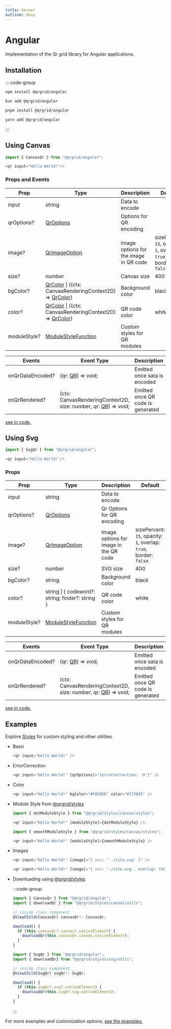 ```yaml
---
title: Server
outline: deep
---
```


# Angular

Implementation of the Qr grid library for Angular applications.

## Installation

::: code-group

```sh [npm]
npm install @qrgrid/angular
```

```sh [bun]
bun add @qrgrid/angular
```

```sh [pnpm]
pnpm install @qrgrid/angular
```

```sh [yarn]
yarn add @qrgrid/angular
```

:::

## Using Canvas

```typescript
import { CanvasQr } from "@qrgrid/angular";

<qr input="Hello World!"/>
```

### Props and Events

| Prop        | Type                                                        | Description    | Default               |
| ----------- | ----------------------------------------------------------- | -------------- | --------------------- |
| input       | string                                                      | Data to encode |                       |
| qrOptions?  | [QrOptions](https://github.com/yadav-saurabh/qrGrid/blob/main/packages/core/src/qr.ts#L47-L49) | Options for QR encoding |     |
| image?      | [QrImageOption](https://github.com/yadav-saurabh/qrGrid/blob/main/packages/angular/src/canvas/qr.component.ts#L35-L41) | Image options for the image in QR code | sizePercent: `15`,   opacity: `1`,  overlap: `true`,   border: `false`  |
| size?        | number                                                      | Canvas size |  400   |
| bgColor?     | [QrColor](https://github.com/yadav-saurabh/qrGrid/blob/main/packages/angular/src/canvas/qr.component.ts#L30) \| ((ctx: CanvasRenderingContext2D) => [QrColor]((https://github.com/yadav-saurabh/qrGrid/blob/main/packages/angular/src/canvas/qr.component.ts#L30)))     | Background color | black   |
| color?       | [QrColor](https://github.com/yadav-saurabh/qrGrid/blob/main/packages/angular/src/canvas/qr.component.ts#L30) \| ((ctx: CanvasRenderingContext2D) => [QrColor]((https://github.com/yadav-saurabh/qrGrid/blob/main/packages/angular/src/canvas/qr.component.ts#L30)))     | QR code color |  white   |
| moduleStyle?        | [ModuleStyleFunction](https://github.com/yadav-saurabh/qrGrid/blob/main/packages/angular/src/canvas/qr.component.ts#L16-L20)               | Custom styles for QR modules |    |

| Events        | Event Type                                                  | Description     | Default               |
| ------------- | ----------------------------------------------------------- | --------------- | --------------------- |
| onQrDataEncoded? | (qr: [QR](./core#properties)) => void;               | Emitted once sata is encoded |     |
| onQrRendered?    | (ctx: CanvasRenderingContext2D, size: number, qr: [QR](./core#properties)) => void;               | Emitted once QR code is generated |     |

[see in code.](https://github.com/yadav-saurabh/qrGrid/blob/main/packages/angular/src/canvas/qr.component.ts)

## Using Svg

```typescript
import { SvgQr } from "@qrgrid/angular";

<qr input="Hello World!"/>
```

### Props

| Prop        | Type                                                        | Description    | Default               |
| ----------- | ----------------------------------------------------------- | -------------- | --------------------- |
| input       | string                                                      | Data to encode |                       |
| qrOptions?  | [QrOptions](https://github.com/yadav-saurabh/qrGrid/blob/main/packages/core/src/qr.ts#L47-L49) | Qr Options for QR encoding |     |
| image?      | [QrImageOption](https://github.com/yadav-saurabh/qrGrid/blob/main/packages/angular/src/svg/qr.component.ts#L25-L31) | Image options for image in the QR code | sizePercent: `15`,   opacity: `1`,  overlap: `true`,   border: `false`  |
| size?        | number                                                      | SVG size |  400   |
| bgColor?     | string                                                      | Background color | black   |
| color?       | string \| \{ codeword?: string; finder?: string \}  | QR code color            |  white   |
| moduleStyle? | [ModuleStyleFunction](https://github.com/yadav-saurabh/qrGrid/blob/main/packages/angular/src/svg/qr.component.ts#L14-L18)               | Custom styles for QR modules |    |

| Events        | Event Type                                                  | Description     | Default               |
| ------------- | ----------------------------------------------------------- | --------------- | --------------------- |
| onQrDataEncoded? | (qr: [QR](./core#properties)) => void;               | Emitted once sata is encoded |     |
| onQrRendered?    | (ctx: CanvasRenderingContext2D, size: number, qr: [QR](./core#properties)) => void;               | Emitted once QR code is generated |     |

[see in code.](https://github.com/yadav-saurabh/qrGrid/blob/main/packages/angular/src/svg/qr.component.ts)

## Examples

Explore [Styles](./styles) for custom styling and other utilities

- Basic

  ```typescript
  <qr input="Hello World!" />
  ```

- ErrorCorrection

  ```typescript
  <qr input="Hello World!" [qrOptions]="{errorCorrection: 'H'}" />
  ```

- Color

  ```typescript
  <qr input="Hello World!" bgColor="#F8EDED" color="#173B45" />
  ```

- Module Style from [@qrgrid/styles](https://www.npmjs.com/package/@qrgrid/styles)

  ```typescript
  import { dotModuleStyle } from "@qrgrid/styles/canvas/styles";
  
  <qr input="Hello World!" [moduleStyle]={dotModuleStyle} />
  ```

  ```typescript
  import { smoothModuleStyle } from "@qrgrid/styles/canvas/styles";
  
  <qr input="Hello World!" [moduleStyle]={smoothModuleStyle} />
  ```

- Images

  ```typescript
  <qr input="Hello World!" [image]="{ src: ''./vite.svg' }" />
  ```

  ```typescript
  <qr input="Hello World!" [image]="{ src: './vite.svg', overlap: false }" />
  ```

- Downloading using [@qrgrid/styles](https://www.npmjs.com/package/@qrgrid/styles)

  :::code-group

  ```typescript [Canvas]
  import { CanvasQr } from "@qrgrid/angular";
  import { downloadQr } from "@qrgrid/styles/canvas/utils";

  // inside class component
  @ViewChild(CanvasQr) canvasQr!: CanvasQr;

  download() {
    if (this.canvasQr?.canvas?.nativeElement) {
      downloadQr(this.canvasQr.canvas.nativeElement);
    }
  }
  ```

  ```typescript [Svg]
  import { SvgQr } from "@qrgrid/angular";
  import { downloadQr} from "@qrgrid/styles/svg/utils";

  // inside class component
  @ViewChild(SvgQr) svgQr!: SvgQr;

  download() {
    if (this.svgQr?.svg?.nativeElement) {
      downloadQr(this.svgQr.svg.nativeElement);
    }
  }
  ```

  :::

For more examples and customization options, [see the examples.](https://github.com/yadav-saurabh/qrGrid/tree/main/examples/angular/)
